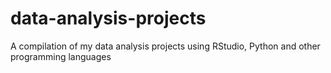 # data-analysis-projects
A compilation of my data analysis projects using RStudio, Python and other programming languages
